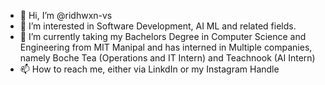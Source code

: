 - 👋 Hi, I’m @ridhwxn-vs
- 👀 I’m interested in Software Development, AI ML and related fields.
- 🌱 I’m currently taking my Bachelors Degree in Computer Science and Engineering from MIT Manipal and has interned in Multiple companies, namely Boche Tea (Operations and IT Intern) and Teachnook (AI Intern)
- 📫 How to reach me, either via LinkdIn or my Instagram Handle

<!---
ridhwxn-vs/ridhwxn-vs is a ✨ special ✨ repository because its `README.md` (this file) appears on your GitHub profile.
You can click the Preview link to take a look at your changes.
--->
